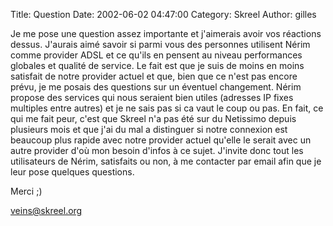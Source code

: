 Title: Question
Date: 2002-06-02 04:47:00
Category: Skreel
Author: gilles

Je me pose une question assez importante et j'aimerais avoir vos réactions dessus.
J'aurais aimé savoir si parmi vous des personnes utilisent Nérim comme provider ADSL et ce qu'ils en pensent au niveau performances globales et qualité de service. Le fait est que je suis de moins en moins satisfait de notre provider actuel et que, bien que ce n'est pas encore prévu, je me posais des questions sur un éventuel changement.
Nérim propose des services qui nous seraient bien utiles (adresses IP fixes multiples entre autres) et je ne sais pas si ca vaut le coup ou pas.
En fait, ce qui me fait peur, c'est que Skreel n'a pas été sur du Netissimo depuis plusieurs mois et que j'ai du mal a distinguer si notre connexion est beaucoup plus rapide avec notre provider actuel qu'elle le serait avec un autre provider d'où mon besoin d'infos à ce sujet.
J'invite donc tout les utilisateurs de Nérim, satisfaits ou non, à me contacter par email afin que je leur pose quelques questions.

Merci ;)

[veins@skreel.org](mailto:veins@skreel.org)